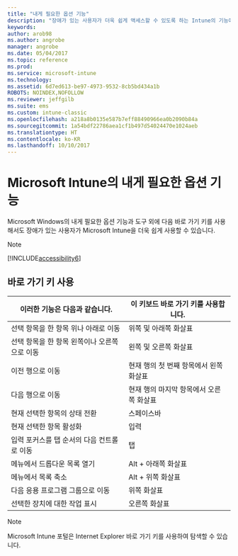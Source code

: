 ```yaml
---
title: "내게 필요한 옵션 기능"
description: "장애가 있는 사용자가 더욱 쉽게 액세스할 수 있도록 하는 Intune의 기능에 알아봅니다."
keywords: 
author: arob98
ms.author: angrobe
manager: angrobe
ms.date: 05/04/2017
ms.topic: reference
ms.prod: 
ms.service: microsoft-intune
ms.technology: 
ms.assetid: 6d7ed613-be97-4973-9532-8cb5bd434a1b
ROBOTS: NOINDEX,NOFOLLOW
ms.reviewer: jeffgilb
ms.suite: ems
ms.custom: intune-classic
ms.openlocfilehash: a218a8b0135e587b7eff88490966ea0b2090b84a
ms.sourcegitcommit: 1a54bdf22786aea1cf1b497d54024470e1024aeb
ms.translationtype: HT
ms.contentlocale: ko-KR
ms.lasthandoff: 10/10/2017
---
```

# <a name="accessibility-features-of-microsoft-intune"></a>Microsoft Intune의 내게 필요한 옵션 기능
Microsoft Windows의 내게 필요한 옵션 기능과 도구 외에 다음 바로 가기 키를 사용해서도 장애가 있는 사용자가 Microsoft Intune을 더욱 쉽게 사용할 수 있습니다.

> [!NOTE]
> [!INCLUDE[accessibility6](./includes/accessibility6_md.md)]

## <a name="using-keyboard-shortcuts"></a>바로 가기 키 사용

|이러한 기능은 다음과 같습니다.|이 키보드 바로 가기 키를 사용합니다.|
|--------------|------------------------------|
|선택 항목을 한 항목 위나 아래로 이동|위쪽 및 아래쪽 화살표|
|선택 항목을 한 항목 왼쪽이나 오른쪽으로 이동|왼쪽 및 오른쪽 화살표|
|이전 행으로 이동|현재 행의 첫 번째 항목에서 왼쪽 화살표|
|다음 행으로 이동|현재 행의 마지막 항목에서 오른쪽 화살표|
|현재 선택한 항목의 상태 전환|스페이스바|
|현재 선택한 항목 활성화|입력|
|입력 포커스를 탭 순서의 다음 컨트롤로 이동|탭|
|메뉴에서 드롭다운 목록 열기|Alt + 아래쪽 화살표|
|메뉴에서 목록 축소|Alt + 위쪽 화살표|
|다음 응용 프로그램 그룹으로 이동|위쪽 화살표|
|선택한 장치에 대한 작업 표시|오른쪽 화살표|
> [!NOTE]
> Microsoft Intune 포털은 Internet Explorer 바로 가기 키를 사용하여 탐색할 수 있습니다.
